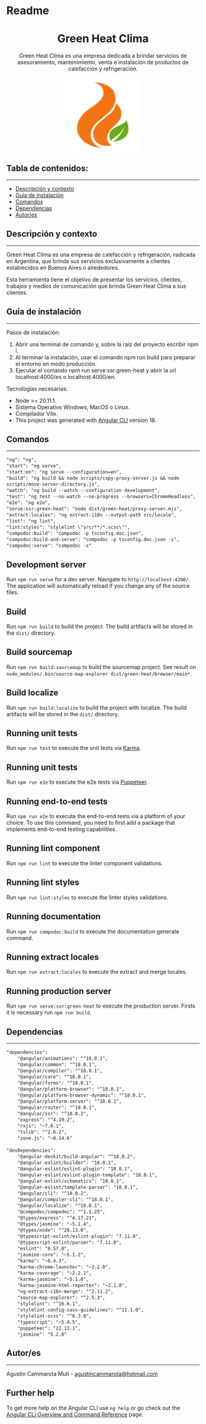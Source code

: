# Readme

<h1 align="center">Green Heat Clima</h1>
<p align="center"> Green Heat Clima es una empresa dedicada a brindar servicios de asesoramiento, mantenimiento, venta e instalación de productos de calefacción y refrigeración. </p>
<p align="center"><img src="src/assets/icons/favicon-192x192.png"/></p>

## Tabla de contenidos:
---

- [Descripción y contexto](#descripción-y-contexto)
- [Guía de instalación](#guía-de-instalación)
- [Comandos](#comandos)
- [Dependencias](#dependencias)
- [Autor/es](#autores)

## Descripción y contexto
---

Green Heat Clima es una empresa de calefacción y refrigeración, radicada en Argentina, que brinda sus servicios exclusivamente a clientes establecidos en Buenos Aires o alrededores.

Esta herramienta tiene el objetivo de presentar los servicios, clientes, trabajos y medios de comunicación que brinda Green Heat Clima a sus clientes.

## Guía de instalación
---

Pasos de instalación:
1. Abrir una terminal de comando y, sobre la raíz del proyecto escribir npm i.
2. Al terminar la instalación, usar el comando npm run build para preparar el entorno en modo producción.
3. Ejecutar el comando npm run serve:ssr:green-heat y abrir la url localhost:4000/es o localhost:4000/en.

Tecnologías necesarias:
- Node >= 20.11.1.
- Sistema Operativo Windows, MacOS o Linux.
- Compilador Vite. 
- This project was generated with [Angular CLI](https://github.com/angular/angular-cli) version 18.

## Comandos
---

    "ng": "ng",
    "start": "ng serve",
    "start:en": "ng serve --configuration=en",
    "build": "ng build && node scripts/copy-proxy-server.js && node scripts/move-server-directory.js",
    "watch": "ng build --watch --configuration development",
    "test": "ng test --no-watch --no-progress --browsers=ChromeHeadless",
    "e2e": "ng e2e",
    "serve:ssr:green-heat": "node dist/green-heat/proxy-server.mjs",
    "extract:locales": "ng extract-i18n --output-path src/locale",
    "lint": "ng lint",
    "lint:styles": "stylelint \"src/**/*.scss\"",
    "compodoc:build": "compodoc -p tsconfig.doc.json",
    "compodoc:build-and-serve": "compodoc -p tsconfig.doc.json -s",
    "compodoc:serve": "compodoc -s"

## Development server

Run `npm run serve` for a dev server. Navigate to `http://localhost:4200/`. The application will automatically reload if you change any of the source files.

## Build

Run `npm run build` to build the project. The build artifacts will be stored in the `dist/` directory.

## Build sourcemap

Run `npm run build:sourcemap` to build the sourcemap project. See result on `node_modules/.bin/source-map-explorer dist/green-heat/browser/main*`.

## Build localize

Run `npm run build:localize` to build the project with localize. The build artifacts will be stored in the `dist/` directory.

## Running unit tests

Run `npm run test` to execute the unit tests via [Karma](https://karma-runner.github.io).

## Running unit tests

Run `npm run e2e` to execute the e2e tests via [Puppeteer](https://github.com/puppeteer/puppeteer).

## Running end-to-end tests

Run `npm run e2e` to execute the end-to-end tests via a platform of your choice. To use this command, you need to first add a package that implements end-to-end testing capabilities.

## Running lint component

Run `npm run lint` to execute the linter component validations.

## Running lint styles

Run `npm run lint:styles` to execute the linter styles validations.

## Running documentation

Run `npm run compodoc:build` to execute the documentation generate command.

## Running extract locales

Run `npm run extract:locales` to execute the extract and merge locales.

## Running production server

Run `npm run serve:ssr:green-heat` to execute the production server. Firsts it is necessary run `npm run build`.

## Dependencias
---

    "dependencies":
        "@angular/animations": "^18.0.1",
        "@angular/common": "^18.0.1",
        "@angular/compiler": "^18.0.1",
        "@angular/core": "^18.0.1",
        "@angular/forms": "^18.0.1",
        "@angular/platform-browser": "^18.0.1",
        "@angular/platform-browser-dynamic": "^18.0.1",
        "@angular/platform-server": "^18.0.1",
        "@angular/router": "^18.0.1",
        "@angular/ssr": "^18.0.2",
        "express": "^4.19.2",
        "rxjs": "~7.8.1",
        "tslib": "^2.6.2",
        "zone.js": "~0.14.6"

    "devDependencies":
        "@angular-devkit/build-angular": "^18.0.2",
        "@angular-eslint/builder": "18.0.1",
        "@angular-eslint/eslint-plugin": "18.0.1",
        "@angular-eslint/eslint-plugin-template": "18.0.1",
        "@angular-eslint/schematics": "18.0.1",
        "@angular-eslint/template-parser": "18.0.1",
        "@angular/cli": "^18.0.2",
        "@angular/compiler-cli": "^18.0.1",
        "@angular/localize": "^18.0.1",
        "@compodoc/compodoc": "^1.1.25",
        "@types/express": "^4.17.21",
        "@types/jasmine": "~5.1.4",
        "@types/node": "^20.13.0",
        "@typescript-eslint/eslint-plugin": "7.11.0",
        "@typescript-eslint/parser": "7.11.0",
        "eslint": "8.57.0",
        "jasmine-core": "~5.1.2",
        "karma": "~6.4.3",
        "karma-chrome-launcher": "~3.2.0",
        "karma-coverage": "~2.2.1",
        "karma-jasmine": "~5.1.0",
        "karma-jasmine-html-reporter": "~2.1.0",
        "ng-extract-i18n-merge": "^2.11.2",
        "source-map-explorer": "^2.5.3",
        "stylelint": "^16.6.1",
        "stylelint-config-sass-guidelines": "^11.1.0",
        "stylelint-scss": "^6.3.0",
        "typescript": "~5.4.5",
        "puppeteer": "22.13.1",
        "jasmine": "5.2.0"

## Autor/es
---

Agustin Cammarota Muti - agustincammarota@hotmail.com 

## Further help

To get more help on the Angular CLI use `ng help` or go check out the [Angular CLI Overview and Command Reference](https://angular.io/cli) page.
